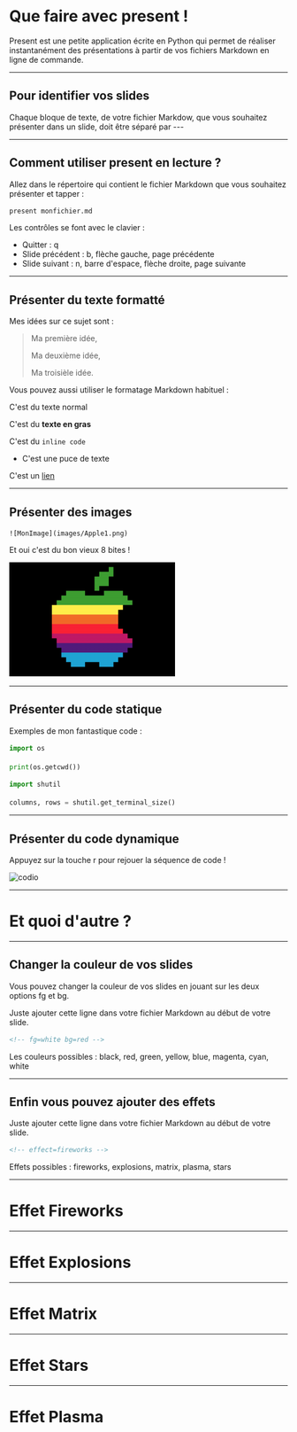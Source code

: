 <!-- effect=stars -->
# Que faire avec present !

Present est une petite application écrite en Python
qui permet de réaliser instantanément des présentations
à partir de vos fichiers Markdown en ligne de commande.

---
<!-- fg=white bg=black -->
## Pour identifier vos slides

Chaque bloque de texte, de votre fichier Markdow,
que vous souhaitez présenter dans un slide, doit
être séparé par ---

---
<!-- fg=black bg=white -->
## Comment utiliser present en lecture ?

Allez dans le répertoire qui contient le fichier
Markdown que vous souhaitez présenter et tapper :

```bash
present monfichier.md
```

Les contrôles se font avec le clavier :

- Quitter : q
- Slide précédent : b, flèche gauche, page précédente
- Slide suivant : n, barre d'espace, flèche droite, page suivante

---
<!-- fg=black bg=white -->
## Présenter du texte formatté

Mes idées sur ce sujet sont :

> Ma première idée,
> 
> Ma deuxième idée,
> 
> Ma troisièle idée.

Vous pouvez aussi utiliser le formatage Markdown habituel :

C'est du texte normal

C'est du **texte en gras**

C'est du `inline code`

* C'est une puce de texte

C'est un [lien](www.google.com)

---
<!-- fg=white bg=black -->
## Présenter des images

```
![MonImage](images/Apple1.png)
```

Et oui c'est du bon vieux 8 bites !

![MonImage](images/Pomme.png)

---
<!-- fg=black bg=white -->
## Présenter du code statique

Exemples de mon fantastique code :

```python
import os

print(os.getcwd())
```

```python
import shutil

columns, rows = shutil.get_terminal_size()
```

---
<!-- fg=black bg=white -->
## Présenter du code dynamique

Appuyez sur la touche r pour rejouer la séquence de code !

![codio](codio.yml)

---
<!-- effect=matrix -->
# Et quoi d'autre ?

---
<!-- fg=white bg=red -->
## Changer la couleur de vos slides

Vous pouvez changer la couleur de vos slides en jouant sur les deux options fg et bg.

Juste ajouter cette ligne dans votre fichier Markdown au début de votre slide.

```html
<!-- fg=white bg=red -->
```

Les couleurs possibles : black, red, green, yellow, blue, magenta, cyan, white

---
<!-- fg=white bg=black -->
## Enfin vous pouvez ajouter des effets

Juste ajouter cette ligne dans votre fichier Markdown au début de votre slide.

```html
<!-- effect=fireworks -->
```

Effets possibles : fireworks, explosions, matrix, plasma, stars

---
<!-- effect=fireworks -->
# Effet Fireworks
---
<!-- effect=explosions -->
# Effet Explosions
---
<!-- effect=matrix -->
# Effet Matrix
---
<!-- effect=stars -->
# Effet Stars
---
<!-- effect=plasma -->
# Effet Plasma